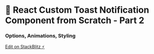 # 🍞 React Custom Toast Notification Component from Scratch - Part 2
### Options, Animations, Styling

[Edit on StackBlitz ⚡️](https://stackblitz.com/edit/react-custom-toast-yxb3jo)
